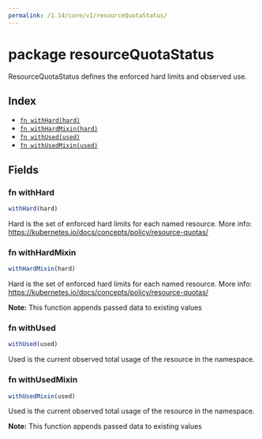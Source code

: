 ```yaml
---
permalink: /1.14/core/v1/resourceQuotaStatus/
---
```


# package resourceQuotaStatus

ResourceQuotaStatus defines the enforced hard limits and observed use.

## Index

* [`fn withHard(hard)`](#fn-withhard)
* [`fn withHardMixin(hard)`](#fn-withhardmixin)
* [`fn withUsed(used)`](#fn-withused)
* [`fn withUsedMixin(used)`](#fn-withusedmixin)

## Fields

### fn withHard

```ts
withHard(hard)
```

Hard is the set of enforced hard limits for each named resource. More info: https://kubernetes.io/docs/concepts/policy/resource-quotas/

### fn withHardMixin

```ts
withHardMixin(hard)
```

Hard is the set of enforced hard limits for each named resource. More info: https://kubernetes.io/docs/concepts/policy/resource-quotas/

**Note:** This function appends passed data to existing values

### fn withUsed

```ts
withUsed(used)
```

Used is the current observed total usage of the resource in the namespace.

### fn withUsedMixin

```ts
withUsedMixin(used)
```

Used is the current observed total usage of the resource in the namespace.

**Note:** This function appends passed data to existing values